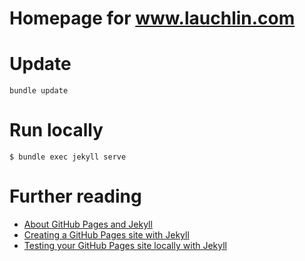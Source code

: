 Homepage for www.lauchlin.com
=============================


# Update

```shell
bundle update
```

# Run locally

```shell
$ bundle exec jekyll serve
```

# Further reading

- [About GitHub Pages and Jekyll](https://docs.github.com/en/github-ae@latest/github/working-with-github-pages/about-github-pages-and-jekyll)
- [Creating a GitHub Pages site with Jekyll](https://docs.github.com/en/github-ae@latest/github/working-with-github-pages/creating-a-github-pages-site-with-jekyll)
- [Testing your GitHub Pages site locally with Jekyll](https://docs.github.com/en/github-ae@latest/github/working-with-github-pages/testing-your-github-pages-site-locally-with-jekyll)